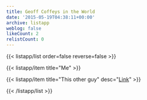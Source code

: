 ```yaml
---
title: Geoff Coffeys in the World
date: '2015-05-19T04:38:11+00:00'
archive: listapp
weblog: false
likeCount: 2
relistCount: 0
---
```



{{< listapp/list order=false reverse=false >}}

   {{< listapp/item title="Me" >}}

   {{< listapp/item title="This other guy"
      desc="[Link](http://bit.ly/1JuXVTY)" >}}

{{< /listapp/list >}}
